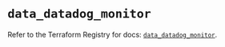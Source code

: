 # `data_datadog_monitor`

Refer to the Terraform Registry for docs: [`data_datadog_monitor`](https://registry.terraform.io/providers/datadog/datadog/3.53.0/docs/data-sources/monitor).
